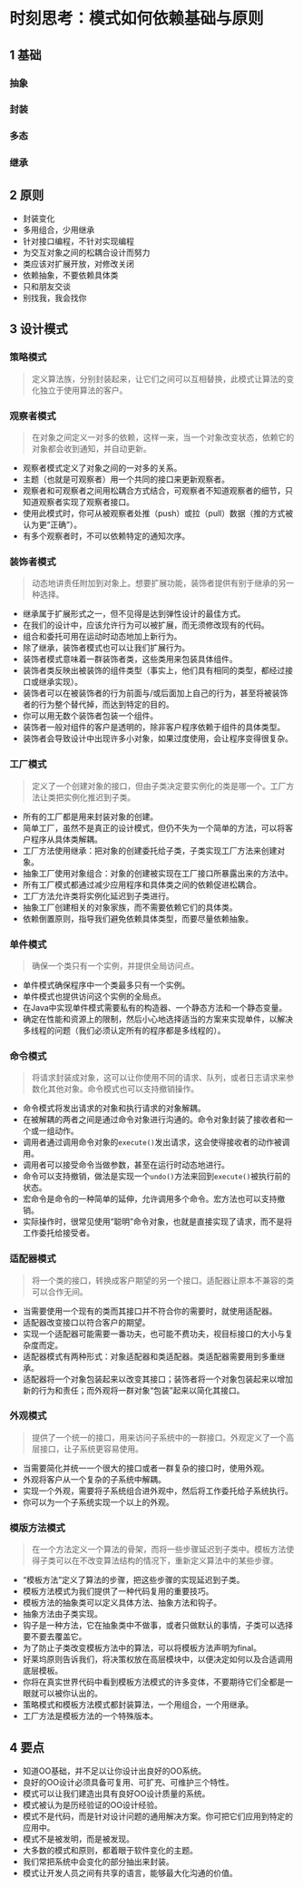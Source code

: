 # 时刻思考：模式如何依赖基础与原则
## 1 基础
### 抽象
### 封装
### 多态
### 继承

## 2 原则
* 封装变化
* 多用组合，少用继承
* 针对接口编程，不针对实现编程
* 为交互对象之间的松耦合设计而努力
* 类应该对扩展开放，对修改关闭
* 依赖抽象，不要依赖具体类
* 只和朋友交谈
* 别找我，我会找你

## 3 设计模式
### 策略模式
>定义算法族，分别封装起来，让它们之间可以互相替换，此模式让算法的变化独立于使用算法的客户。

### 观察者模式
>在对象之间定义一对多的依赖，这样一来，当一个对象改变状态，依赖它的对象都会收到通知，并自动更新。

* 观察者模式定义了对象之间的一对多的关系。
* 主题（也就是可观察者）用一个共同的接口来更新观察者。
* 观察者和可观察者之间用松耦合方式结合，可观察者不知道观察者的细节，只知道观察者实现了观察者接口。
* 使用此模式时，你可从被观察者处推（push）或拉（pull）数据（推的方式被认为更“正确”）。
* 有多个观察者时，不可以依赖特定的通知次序。

### 装饰者模式
>动态地讲责任附加到对象上。想要扩展功能，装饰者提供有别于继承的另一种选择。

* 继承属于扩展形式之一，但不见得是达到弹性设计的最佳方式。
* 在我们的设计中，应该允许行为可以被扩展，而无须修改现有的代码。
* 组合和委托可用在运动时动态地加上新行为。
* 除了继承，装饰者模式也可以让我们扩展行为。
* 装饰者模式意味着一群装饰者类，这些类用来包装具体组件。
* 装饰者类反映出被装饰的组件类型（事实上，他们具有相同的类型，都经过接口或继承实现）。
* 装饰者可以在被装饰者的行为前面与/或后面加上自己的行为，甚至将被装饰者的行为整个替代掉，而达到特定的目的。
* 你可以用无数个装饰者包装一个组件。
* 装饰者一般对组件的客户是透明的，除非客户程序依赖于组件的具体类型。
* 装饰者会导致设计中出现许多小对象，如果过度使用，会让程序变得很复杂。

### 工厂模式
>定义了一个创建对象的接口，但由子类决定要实例化的类是哪一个。工厂方法让类把实例化推迟到子类。

* 所有的工厂都是用来封装对象的创建。
* 简单工厂，虽然不是真正的设计模式，但仍不失为一个简单的方法，可以将客户程序从具体类解耦。
* 工厂方法使用继承：把对象的创建委托给子类，子类实现工厂方法来创建对象。
* 抽象工厂使用对象组合：对象的创建被实现在工厂接口所暴露出来的方法中。
* 所有工厂模式都通过减少应用程序和具体类之间的依赖促进松耦合。
* 工厂方法允许类将实例化延迟到子类进行。
* 抽象工厂创建相关的对象家族，而不需要依赖它们的具体类。
* 依赖倒置原则，指导我们避免依赖具体类型，而要尽量依赖抽象。

### 单件模式
>确保一个类只有一个实例，并提供全局访问点。

* 单件模式确保程序中一个类最多只有一个实例。
* 单件模式也提供访问这个实例的全局点。
* 在Java中实现单件模式需要私有的构造器、一个静态方法和一个静态变量。
* 确定在性能和资源上的限制，然后小心地选择适当的方案来实现单件，以解决多线程的问题（我们必须认定所有的程序都是多线程的）。

### 命令模式
>将请求封装成对象，这可以让你使用不同的请求、队列，或者日志请求来参数化其他对象。命令模式也可以支持撤销操作。

* 命令模式将发出请求的对象和执行请求的对象解耦。
* 在被解耦的两者之间是通过命令对象进行沟通的。命令对象封装了接收者和一个或一组动作。
* 调用者通过调用命令对象的```execute()```发出请求，这会使得接收者的动作被调用。
* 调用者可以接受命令当做参数，甚至在运行时动态地进行。
* 命令可以支持撤销，做法是实现一个```undo()```方法来回到```execute()```被执行前的状态。
* 宏命令是命令的一种简单的延伸，允许调用多个命令。宏方法也可以支持撤销。
* 实际操作时，很常见使用“聪明”命令对象，也就是直接实现了请求，而不是将工作委托给接受者。

### 适配器模式
>将一个类的接口，转换成客户期望的另一个接口。适配器让原本不兼容的类可以合作无间。

* 当需要使用一个现有的类而其接口并不符合你的需要时，就使用适配器。
* 适配器改变接口以符合客户的期望。
* 实现一个适配器可能需要一番功夫，也可能不费功夫，视目标接口的大小与复杂度而定。
* 适配器模式有两种形式：对象适配器和类适配器。类适配器需要用到多重继承。
* 适配器将一个对象包装起来以改变其接口；装饰者将一个对象包装起来以增加新的行为和责任；而外观将一群对象“包装”起来以简化其接口。

### 外观模式
>提供了一个统一的接口，用来访问子系统中的一群接口。外观定义了一个高层接口，让子系统更容易使用。

* 当需要简化并统一一个很大的接口或者一群复杂的接口时，使用外观。
* 外观将客户从一个复杂的子系统中解耦。
* 实现一个外观，需要将子系统组合进外观中，然后将工作委托给子系统执行。
* 你可以为一个子系统实现一个以上的外观。

### 模版方法模式
>在一个方法定义一个算法的骨架，而将一些步骤延迟到子类中。模板方法使得子类可以在不改变算法结构的情况下，重新定义算法中的某些步骤。

* “模板方法”定义了算法的步骤，把这些步骤的实现延迟到子类。
* 模板方法模式为我们提供了一种代码复用的重要技巧。
* 模板方法的抽象类可以定义具体方法、抽象方法和钩子。
* 抽象方法由子类实现。
* 钩子是一种方法，它在抽象类中不做事，或者只做默认的事情，子类可以选择要不要去覆盖它。
* 为了防止子类改变模板方法中的算法，可以将模板方法声明为final。
* 好莱坞原则告诉我们，将决策权放在高层模块中，以便决定如何以及合适调用底层模板。
* 你将在真实世界代码中看到模板方法模式的许多变体，不要期待它们全都是一眼就可以被你认出的。
* 策略模式和模板方法模式都封装算法，一个用组合，一个用继承。
* 工厂方法是模板方法的一个特殊版本。

## 4 要点
* 知道OO基础，并不足以让你设计出良好的OO系统。
* 良好的OO设计必须具备可复用、可扩充、可维护三个特性。
* 模式可以让我们建造出具有良好OO设计质量的系统。
* 模式被认为是历经验证的OO设计经验。
* 模式不是代码，而是针对设计问题的通用解决方案。你可把它们应用到特定的应用中。
* 模式不是被发明，而是被发现。
* 大多数的模式和原则，都着眼于软件变化的主题。
* 我们常把系统中会变化的部分抽出来封装。
* 模式让开发人员之间有共享的语言，能够最大化沟通的价值。
